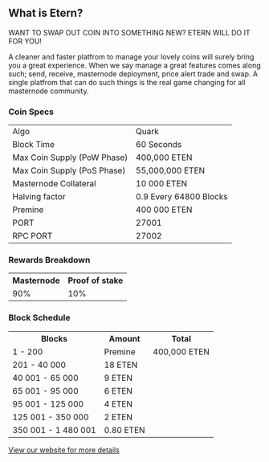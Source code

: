 <h2>What is Etern?</h2>
<p>

</p>
<p>

WANT TO SWAP OUT COIN INTO SOMETHING NEW? ETERN WILL DO IT FOR YOU!

A cleaner and faster platfrom to manage your lovely coins will surely bring you a great experience.
When we say manage a great features comes along such; send, receive, masternode deployment, price alert
trade and swap. A single platfrom that can do such things is the real game changing for all masternode
community.

</p>
<h3>Coin Specs</h3>
<table>
<tbody><tr><td>Algo</td><td>Quark</td></tr>
<tr><td>Block Time</td><td>60 Seconds</td></tr>
<tr><td>Max Coin Supply (PoW Phase)</td><td>400,000 ETEN</td></tr>
<tr><td>Max Coin Supply (PoS Phase)</td><td>55,000,000 ETEN</td></tr>
<tr><td>Masternode Collateral</td><td>10 000 ETEN</td></tr>
<tr><td>Halving factor</td><td>0.9 Every 64800 Blocks</td></tr>
<tr><td>Premine</td><td>400 000 ETEN</td></tr>
<tr><td>PORT</td><td>27001</td></tr>
<tr><td>RPC PORT</td><td>27002</td></tr>
</tbody></table>
<h3>Rewards Breakdown</h3>
<table>
<tbody><tr><th>Masternode</th><th>Proof of stake</th></tr>
<tr><td>90%</td><td>10%</td></tr>
</tbody></table>
<h3>Block Schedule</h3>
<table>
<tbody><tr><th>Blocks</th><th>Amount</th><th>Total</th></tr>
<tr><td>1 - 200</td><td>Premine</td><td>400,000 ETEN</td></tr>
<tr><td>201 - 40 000</td><td>18 ETEN</td></tr>
<tr><td>40 001 - 65 000</td><td>9 ETEN</td></tr>
<tr><td>65 001 - 95 000</td><td>6 ETEN</td></tr>
<tr><td>95 001 - 125 000</td><td>4 ETEN</td></tr>
<tr><td>125 001 - 350 000</td><td>2 ETEN</td></tr>
<tr><td>350 001 - 1 480 001</td><td>0.80 ETEN</td></tr>
</tbody></table>

<a href="https://eterncoin.com" title="Etern Website" target="_blank">View our website for more details</a>
